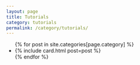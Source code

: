 ```yaml
---
layout: page
title: Tutorials
category: tutorials
permalink: /category/tutorials/
---
```



<div class="posts">
  <ul>
    {% for post in site.categories[page.category] %}
      <li>{% include card.html post=post %}</li>
    {% endfor %}
  </ul>
</div>